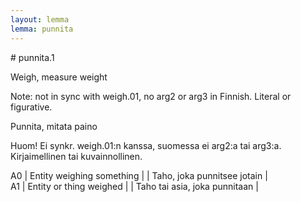 ```yaml
---
layout: lemma
lemma: punnita
---
```


<div class="sense">
# <span class="sensename">punnita.1</span>

<span class="description">Weigh, measure weight</span>

Note: not in sync with weigh.01, no arg2 or arg3 in Finnish. Literal or figurative.

<span class="description">Punnita, mitata paino</span>

Huom! Ei synkr. weigh.01:n kanssa, suomessa ei arg2:a tai arg3:a. Kirjaimellinen tai kuvainnollinen.

A0 | Entity weighing something |   | Taho, joka punnitsee jotain |  
A1 | Entity or thing weighed |   | Taho tai asia, joka punnitaan |  

</div>

